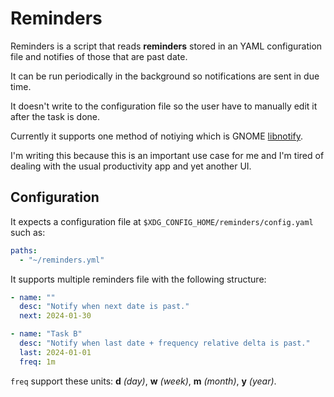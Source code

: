 # Reminders

Reminders is a script that reads **reminders** stored in an YAML configuration file and notifies of those that are past date.

It can be run periodically in the background so notifications are sent in due time.

It doesn't write to the configuration file so the user have to manually edit it after the task is done.

Currently it supports one method of notiying which is GNOME [libnotify](https://gitlab.gnome.org/GNOME/libnotify).

I'm writing this because this is an important use case for me and I'm tired of dealing with the usual productivity app and yet another UI. 

## Configuration

It expects a configuration file at `$XDG_CONFIG_HOME/reminders/config.yaml` such as:

```yaml
paths:
  - "~/reminders.yml"
```

It supports multiple reminders file with the following structure:

```yaml
- name: ""
  desc: "Notify when next date is past."
  next: 2024-01-30

- name: "Task B"
  desc: "Notify when last date + frequency relative delta is past."
  last: 2024-01-01 
  freq: 1m

```

`freq` support these units: **d** *(day)*, **w** *(week)*, **m** *(month)*, **y** *(year)*.
